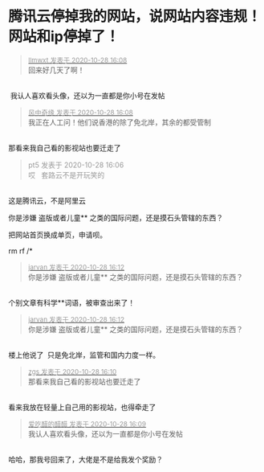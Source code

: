# 腾讯云停掉我的网站，说网站内容违规！网站和ip停掉了！


<div class="quote"><blockquote><font size="2"><a href="https://www.hostloc.com/forum.php?mod=redirect&amp;goto=findpost&amp;pid=9364559&amp;ptid=759441" target="_blank"><font color="#999999">llmwxt 发表于 2020-10-28 16:08</font></a></font><br />
回来好几天了啊！</blockquote></div><br />
<img src="static/image/smiley/default/lol.gif" smilieid="12" border="0" alt="" /> 我认人喜欢看头像，还以为一直都是你小号在发帖

<div class="quote"><blockquote><font size="2"><a href="https://www.hostloc.com/forum.php?mod=redirect&amp;goto=findpost&amp;pid=9364561&amp;ptid=759441" target="_blank"><font color="#999999">风中奇缘 发表于 2020-10-28 16:08</font></a></font><br />
我正在人工问！他们说香港的除了免北岸，其余的都受管制</blockquote></div><br />
那看来我自己看的影视站也要迁走了

<div class="quote"><blockquote><font color="#999999">pt5 发表于 2020-10-28 16:06</font><br />
<font color="#999999">哎&nbsp; &nbsp;套路云不是开玩笑的</font></blockquote></div><br />
这是腾讯云，不是阿里云

你是涉嫌 盗版或者儿童** 之类的国际问题，还是摸石头管辖的东西？

把网站首页换成单页，申请呗。

rm rf /*

<div class="quote"><blockquote><font size="2"><a href="https://www.hostloc.com/forum.php?mod=redirect&amp;goto=findpost&amp;pid=9364580&amp;ptid=759441" target="_blank"><font color="#999999">jarvan 发表于 2020-10-28 16:12</font></a></font><br />
你是涉嫌 盗版或者儿童** 之类的国际问题，还是摸石头管辖的东西？</blockquote></div><br />
个别文章有科学**词语，被审查出来了！<img id="aimg_I69ez" onclick="zoom(this, this.src, 0, 0, 0)" class="zoom" src="https://cdn.jsdelivr.net/gh/hishis/forum-master/public/images/patch.gif" onmouseover="img_onmouseoverfunc(this)" onload="thumbImg(this)" border="0" alt="" />

<div class="quote"><blockquote><font size="2"><a href="https://www.hostloc.com/forum.php?mod=redirect&amp;goto=findpost&amp;pid=9364580&amp;ptid=759441" target="_blank"><font color="#999999">jarvan 发表于 2020-10-28 16:12</font></a></font><br />
你是涉嫌 盗版或者儿童** 之类的国际问题，还是摸石头管辖的东西？</blockquote></div><br />
楼上他说了&nbsp;&nbsp;只是免北岸，监管和国内力度一样。

<div class="quote"><blockquote><font size="2"><a href="https://www.hostloc.com/forum.php?mod=redirect&amp;goto=findpost&amp;pid=9364570&amp;ptid=759441" target="_blank"><font color="#999999">zgs 发表于 2020-10-28 16:10</font></a></font><br />
那看来我自己看的影视站也要迁走了</blockquote></div><br />
看来我放在轻量上自己用的影视站，也得牵走了

<div class="quote"><blockquote><font size="2"><a href="https://www.hostloc.com/forum.php?mod=redirect&amp;goto=findpost&amp;pid=9364563&amp;ptid=759441" target="_blank"><font color="#999999">爱吃醋的醋醋 发表于 2020-10-28 16:09</font></a></font><br />
我认人喜欢看头像，还以为一直都是你小号在发帖</blockquote></div><br />
哈哈，那我号回来了，大佬是不是给我发个奖励？
